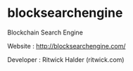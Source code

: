 # blocksearchengine
Blockchain Search Engine

Website : http://blocksearchengine.com/

Developer : Ritwick Halder (ritwick.com)